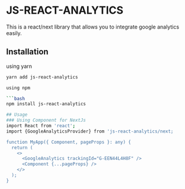 # JS-REACT-ANALYTICS

This is a react/next library that allows you to integrate google analytics easily.

## Installation
using yarn

```bash
yarn add js-react-analytics

using npm

```bash
npm install js-react-analytics

## Usage
### Using Component for NextJs
import React from 'react';
import {GoogleAnalyticsProvider} from 'js-react-analytics/next;

function MyApp({ Component, pageProps }: any) {
  return (
    <>
      <GoogleAnalytics trackingId="G-EEN44L4H8F" />
      <Component {...pageProps} />
    </>
  );
}
